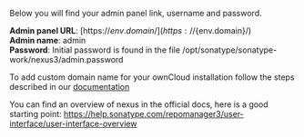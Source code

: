  Below you will find your admin panel link, username and password. 

 **Admin panel URL**: [https://${env.domain}/](https://${env.domain}/)  
 **Admin name**: admin  
 **Password**: Initial password is found in the file /opt/sonatype/sonatype-work/nexus3/admin.password

 To add custom domain name for your ownCloud installation follow the steps described in our [documentation](http://docs.jelastic.com/custom-domains)
 
 You can find an overview of nexus in the official docs, here is a good starting point: https://help.sonatype.com/repomanager3/user-interface/user-interface-overview
